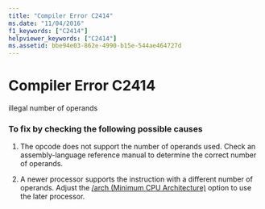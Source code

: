 ```yaml
---
title: "Compiler Error C2414"
ms.date: "11/04/2016"
f1_keywords: ["C2414"]
helpviewer_keywords: ["C2414"]
ms.assetid: bbe94e03-862e-4990-b15e-544ae464727d
---
```

# Compiler Error C2414

illegal number of operands

### To fix by checking the following possible causes

1. The opcode does not support the number of operands used. Check an assembly-language reference manual to determine the correct number of operands.

1. A newer processor supports the instruction with a different number of operands. Adjust the [/arch (Minimum CPU Architecture)](../../build/reference/arch-minimum-cpu-architecture.md) option to use the later processor.
